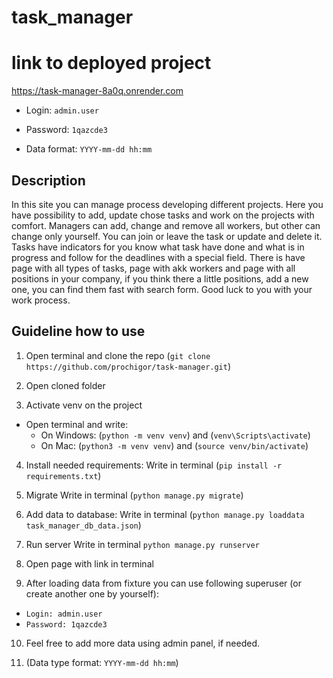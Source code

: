 # task_manager

# link to deployed project
https://task-manager-8a0q.onrender.com
- Login: `admin.user`
- Password: `1qazcde3`

- Data format: `YYYY-mm-dd hh:mm`


## Description
In this site you can manage process developing different projects. 
Here you have possibility to add, update chose tasks and work on
the projects with comfort. Managers can add, change and remove
all workers, but other can change only yourself. You can join or
leave the task or update and delete it. Tasks have indicators for
you know what task have done and what is in progress and follow for the
deadlines with a special field. There is have page with all types of tasks,
page with akk workers and page with all positions in your company, if you
think there a little positions, add a new one, you can find them fast with
search form. Good luck to you with your work process.


## Guideline how to use

1) Open terminal and clone the repo (`git clone https://github.com/prochigor/task-manager.git`)

2) Open cloned folder

3) Activate venv on the project
- Open terminal and write: 
  - On Windows: (`python -m venv venv`) and (`venv\Scripts\activate`)
  - On Mac: (`python3 -m venv venv`) and (`source venv/bin/activate`)

4) Install needed requirements:
  Write in terminal (`pip install -r requirements.txt`)

5) Migrate
  Write in terminal (`python manage.py migrate`)

6) Add data to database:
  Write in terminal (`python manage.py loaddata task_manager_db_data.json`)

7) Run server
  Write in terminal `python manage.py runserver`

8) Open page with link in terminal

9) After loading data from fixture you can use following superuser (or create another one by yourself): 
- `Login: admin.user`
- `Password: 1qazcde3`

10) Feel free to add more data using admin panel, if needed.

11) (Data type format: `YYYY-mm-dd hh:mm`)

